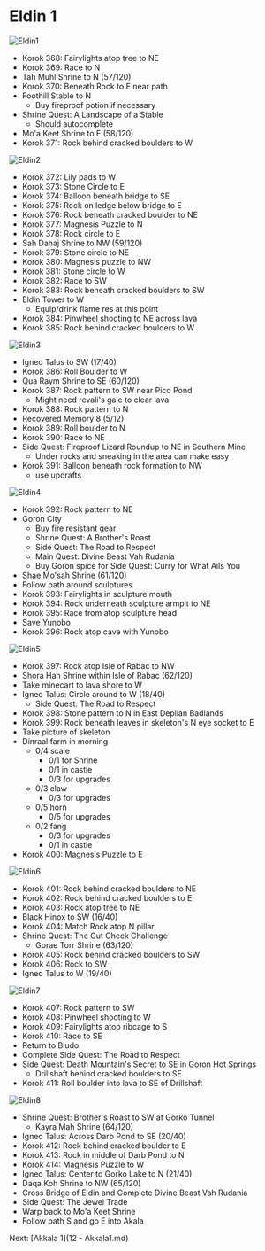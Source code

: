 # Eldin 1

![Eldin1](images/Eldin1.PNG)

* Korok 368: Fairylights atop tree to NE
* Korok 369: Race to N
* Tah Muhl Shrine to N (57/120)
* Korok 370: Beneath Rock to E near path
* Foothill Stable to N
  * Buy fireproof potion if necessary
* Shrine Quest: A Landscape of a Stable
  * Should autocomplete
* Mo'a Keet Shrine to E (58/120)
* Korok 371: Rock behind cracked boulders to W

![Eldin2](images/Eldin2.PNG)

* Korok 372: Lily pads to W
* Korok 373: Stone Circle to E
* Korok 374: Balloon beneath bridge to SE
* Korok 375: Rock on ledge below bridge to E
* Korok 376: Rock beneath cracked boulder to NE
* Korok 377: Magnesis Puzzle to N
* Korok 378: Rock circle to E
* Sah Dahaj Shrine to NW (59/120)
* Korok 379: Stone circle to NE
* Korok 380: Magnesis puzzle to NW
* Korok 381: Stone circle to W
* Korok 382: Race to SW
* Korok 383: Rock beneath cracked boulders to SW
* Eldin Tower to W
  * Equip/drink flame res at this point
* Korok 384: Pinwheel shooting to NE across lava
* Korok 385: Rock behind cracked boulders to W

![Eldin3](images/Eldin3.PNG)

* Igneo Talus to SW (17/40)
* Korok 386: Roll Boulder to W
* Qua Raym Shrine to SE (60/120)
* Korok 387: Rock pattern to SW near Pico Pond
  * Might need revali's gale to clear lava
* Korok 388: Rock pattern to N
* Recovered Memory 8 (5/12)
* Korok 389: Roll boulder to N
* Korok 390: Race to NE
* Side Quest: Fireproof Lizard Roundup to NE in Southern Mine
  * Under rocks and sneaking in the area can make easy
* Korok 391: Balloon beneath rock formation to NW
  * use updrafts

![Eldin4](images/Eldin4.PNG)

* Korok 392: Rock pattern to NE
* Goron City
  * Buy fire resistant gear
  * Shrine Quest: A Brother's Roast
  * Side Quest: The Road to Respect
  * Main Quest: Divine Beast Vah Rudania
  * Buy Goron spice for Side Quest: Curry for What Ails You
* Shae Mo'sah Shrine (61/120)
* Follow path around sculptures
* Korok 393: Fairylights in sculpture mouth
* Korok 394: Rock underneath sculpture armpit to NE
* Korok 395: Race from atop sculpture head
* Save Yunobo
* Korok 396: Rock atop cave with Yunobo

![Eldin5](images/Eldin5.PNG)

* Korok 397: Rock atop Isle of Rabac to NW
* Shora Hah Shrine within Isle of Rabac (62/120)
* Take minecart to lava shore to W
* Igneo Talus: Circle around to W (18/40)
  * Side Quest: The Road to Respect
* Korok 398: Stone pattern to N in East Deplian Badlands
* Korok 399: Rock beneath leaves in skeleton's N eye socket to E
* Take picture of skeleton
* Dinraal farm in morning
  * 0/4 scale
    * 0/1 for Shrine
    * 0/1 in castle
    * 0/3 for upgrades
  * 0/3 claw
    * 0/3 for upgrades
  * 0/5 horn
    * 0/5 for upgrades
  * 0/2 fang
    * 0/3 for upgrades
    * 0/1 in castle
* Korok 400: Magnesis Puzzle to E

![Eldin6](images/Eldin6.PNG)

* Korok 401: Rock behind cracked boulders to NE
* Korok 402: Rock behind cracked boulders to E
* Korok 403: Rock atop tree to NE
* Black Hinox to SW (16/40)
* Korok 404: Match Rock atop N pillar
* Shrine Quest: The Gut Check Challenge
  * Gorae Torr Shrine (63/120)
* Korok 405: Rock behind cracked boulders to SW
* Korok 406: Rock to SW
* Igneo Talus to W (19/40)

![Eldin7](images/Eldin7.PNG)

* Korok 407: Rock pattern to SW
* Korok 408: Pinwheel shooting to W
* Korok 409: Fairylights atop ribcage to S
* Korok 410: Race to SE
* Return to Bludo
* Complete Side Quest: The Road to Respect
* Side Quest: Death Mountain's Secret to SE in Goron Hot Springs
  * Drillshaft behind cracked boulders to SE
* Korok 411: Roll boulder into lava to SE of Drillshaft

![Eldin8](images/Eldin8.PNG)

* Shrine Quest: Brother's Roast to SW at Gorko Tunnel
  * Kayra Mah Shrine (64/120)
* Igneo Talus: Across Darb Pond to SE (20/40)
* Korok 412: Rock behind cracked boulder to E
* Korok 413: Rock in middle of Darb Pond to N
* Korok 414: Magnesis Puzzle to W
* Igneo Talus: Center to Gorko Lake to N (21/40)
* Daqa Koh Shrine to NW (65/120)
* Cross Bridge of Eldin and Complete Divine Beast Vah Rudania
* Side Quest: The Jewel Trade
* Warp back to Mo'a Keet Shrine
* Follow path S and go E into Akala

Next: [Akkala 1](12 - Akkala1.md)
